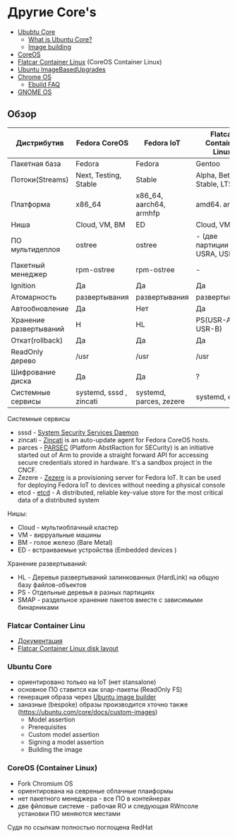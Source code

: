 # Другие Core's

- [Ububtu Core](https://ubuntu.com/core)
  * [What is Ubuntu Core?](https://ubuntu.com/core/docs/what-is-ubuntu-core)
  * [Image building](https://ubuntu.com/core/docs/image-building)
- [CoreOS](https://ru.wikipedia.org/wiki/CoreOS)
- [Flatcar Container Linux](https://kinvolk.io/flatcar-container-linux/) (CoreOS Container Linux)
- [Ubuntu ImageBasedUpgrades](https://wiki.ubuntu.com/ImageBasedUpgrades)
- [Chrome OS](https://ru.wikipedia.org/wiki/Chrome_OS)
  * [Ebuild FAQ](https://chromium.googlesource.com/chromiumos/docs/+/HEAD/portage/ebuild_faq.md)
- [GNOME OS](https://wiki.gnome.org/action/show//GnomeOS?action=show&redirect=Projects%2FGnomeContinuous)

## Обзор

Дистрибутив | Fedora CoreOS | Fedora IoT | Flatcar Container Linux | Ubuntu Core | Chrome OS | GNOME OS
------------|---------------|------------|-------------------------|-------------|-----------|----------
Пакетная база | Fedora      | Fedora     | Gentoo                  | Ubuntu      | Gentoo    |
Потоки(Streams) | Next, Testing, Stable |  Stable | Alpha, Beta, Stable, LTS | Releases |    |
Платформа   | x86_64 | x86_64, aarch64, armhfp | amd64. arm64      | amd64. arm64 | x86_64. arm64 
Ниша | Cloud, VM, BM        |  ED         |   Cloud, VM, BM        | ED
ПО мультидеплоя | ostree    | ostree      |  - (две партиции USRA, USRB) | snap
Пакетный менеджер | rpm-ostree | rpm-ostree | -                    | Snappy  | portage, chroot | 
Ignition    |  Да           | Да          | Да                     | Нет
Атомарность | развертывания | развертывания | развертывания        | Ядро?
Автообновление | Да         | Нет         | Да                     | Да 
Хранение развертываний | H  | HL          | PS(USR-A, USR-B)       | SNAP     
Откат(rollback) | Да         | Да         | Да                     | Да
ReadOnly дерево | /usr      | /usr        | /usr                   | /snap
Шифрование диска |  Да      |  Да         | ?                      | Да
Системные сервисы | systemd, sssd , zincati | systemd, parces, zezere | systemd, etcd | snapd |  | flatpak

Системные сервисы
- sssd - [System Security Services Daemon](https://en.wikipedia.org/wiki/System_Security_Services_Daemon)
- zincati - [Zincati](https://github.com/coreos/zincati) is an auto-update agent for Fedora CoreOS hosts.
- parces - [PARSEC](https://fedoraproject.org/wiki/Changes/PARSEC) (Platform AbstRaction for SECurity) is an initiative started out of Arm to provide a straight forward API for accessing secure credentials stored in hardware. It's a sandbox project in the CNCF. 
- Zezere -  [Zezere](https://github.com/fedora-iot/zezere) is a provisioning server for Fedora IoT. It can be used for deploying Fedora IoT to devices without needing a physical console
- etcd - [etcd](https://etcd.io/) - A distributed, reliable key-value store for the most critical data of a distributed system

Нишы:
- Cloud - мультиоблачный кластер
- VM - вирруальные машины
- BM - голое железо (Bare Metal)
- ED - встраиваемые устройства (Embedded devices )

Хранение развертываний:
- HL - Деревья развертываний залинкованных (HardLink) на общую базу файлов-объектов
- PS - Отдельные деревья в разных  партициях
- SMAP - раздельное хранение пакетов вместе с зависимыми бинарниками

### Flatcar Container Linu

- [Документация](https://kinvolk.io/docs/flatcar-container-linux/latest/)
- [Flatcar Container Linux disk layout](https://kinvolk.io/docs/flatcar-container-linux/latest/reference/developer-guides/sdk-disk-partitions/)


### Ubuntu Core

- ориентировано тольео на IoT (нет stansalone)
- основное ПО ставится как snap-пакеты (ReadOnly FS)
- генерация образа через [Ubuntu image builder](https://github.com/CanonicalLtd/ubuntu-image)
- заназные (bespoke) образы производится хточно также (https://ubuntu.com/core/docs/custom-images) 
  *  Model assertion
  *  Prerequisites
  *  Custom model assertion
  *  Signing a model assertion
  *  Building the image

### CoreOS (Container Linux)
- Fork Chromium OS
- ориентирована на севреные облачные плаиформы
- нет пакетного менеджера - все ПО в контейнерах
- две фйловые системе - рабочая RO и  следующая RWпсоле установки ПО меняются местами

Судя по ссылкам полностью поглощена RedHat
